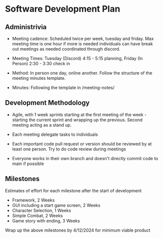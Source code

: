# Software Development Plan

## Administrivia
* Meeting cadence: Scheduled twice per week, tuesday and friday. Max meeting time is one hour if more is needed individuals can have break out meetings as needed coordinated through discord.

* Meeting Times: Tuesday (Discord) 4:15 - 5:15 planning, Friday (In Person) 2:30 - 3:30 check in

* Method: In person one day, online another. Follow the structure of the meeting minutes template.

* Minutes: Following the template in /meeting-notes/


## Development Methodology
* Agile, with 1 week sprints starting at the first meeting of the week - starting the current sprint and wrapping up the previous. Second meeting acting as a stand up.

* Each meeting delegate tasks to individuals 

* Each important code pull request or version should be reviewed by at least one person. Try to do code review during meetings

* Everyone works in their own branch and doesn't directly commit code to main if possible

## Milestones
Estimates of effort for each milestone after the start of development

* Framework, 2 Weeks
* GUI including a start game screen, 2 Weeks
* Character Selection, 1 Weeks
* Simple Combat, 2 Weeks
* Game story with ending, 3 Weeks

Wrap up the above milestones by 4/12/2024 for minimum viable product